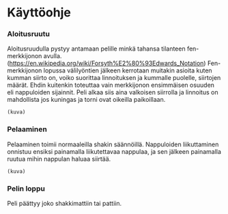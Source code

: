 # Käyttöohje


### Aloitusruutu

Aloitusruudulla pystyy antamaan pelille minkä tahansa tilanteen fen-merkkijonon avulla. (https://en.wikipedia.org/wiki/Forsyth%E2%80%93Edwards_Notation)
Fen-merkkijonon lopussa välilyöntien jälkeen kerrotaan muitakin asioita kuten kumman siirto on, voiko suorittaa linnoituksen ja kummalle puolelle, siirtojen määrät. Ehdin kuitenkin toteuttaa vain merkkijonon ensimmäisen osuuden eli nappuloiden sijainnit. Peli alkaa siis aina valkoisen siirrolla ja linnoitus on mahdollista jos kuningas ja torni ovat oikeilla paikoillaan.

    (kuva)


### Pelaaminen 
    
Pelaaminen toimii normaaleilla shakin säännöillä. Nappuloiden liikuttaminen onnistuu ensiksi painamalla liikutettavaa nappulaa, ja sen jälkeen painamalla ruutua mihin nappulan haluaa siirtää.
    
    (kuva)


### Pelin loppu

Peli päättyy joko shakkimattiin tai pattiin. 
